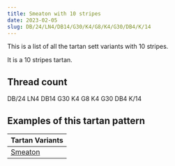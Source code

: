 ```yaml
---
title: Smeaton with 10 stripes
date: 2023-02-05
slug: DB/24/LN4/DB14/G30/K4/G8/K4/G30/DB4/K/14
---
```

This is a list of all the tartan sett variants with 10 stripes.

It is a 10 stripes tartan.


## Thread count
DB/24 LN4 DB14 G30 K4 G8 K4 G30 DB4 K/14

## Examples of this tartan pattern

| Tartan Variants |
|---------------|
| [Smeaton](/variants/db/24/ln4/db14/g30/k4/g8/k4/g30/db4/k/14-db102040-g008000-k000000-lne0e0e0)||

